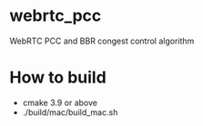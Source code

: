 # webrtc_pcc
WebRTC PCC and BBR congest control algorithm

# How to build
 * cmake 3.9 or above
 * ./build/mac/build_mac.sh
